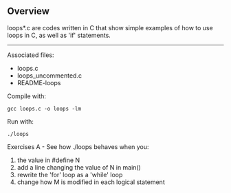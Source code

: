 ## Overview
loops*.c are codes written in C that show simple
    examples of how to use loops in C, as well as
    'if' statements.

-----------------

Associated files:
* loops.c
* loops_uncommented.c
* README-loops

Compile with:
```
gcc loops.c -o loops -lm
```

Run with:
```
./loops
```

Exercises A - See how ./loops behaves when you:
1. the value in #define N
2. add a line changing the value of N in main()
3. rewrite the 'for' loop as a 'while' loop
4. change how M is modified in each logical statement
